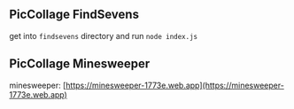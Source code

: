 ## PicCollage FindSevens

get into `findsevens` directory and run `node index.js`

## PicCollage Minesweeper

minesweeper: [https://minesweeper-1773e.web.app](https://minesweeper-1773e.web.app)
